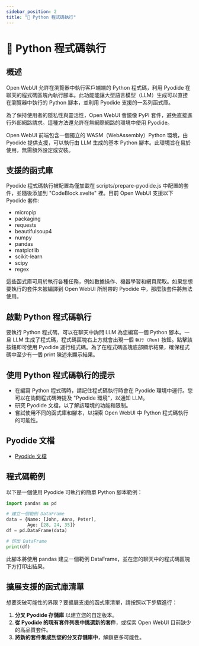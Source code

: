 ```yaml
---
sidebar_position: 2
title: "🐍 Python 程式碼執行"
---
```


# 🐍 Python 程式碼執行

## 概述

Open WebUI 允許在瀏覽器中執行客戶端端的 Python 程式碼，利用 Pyodide 在聊天的程式碼區塊內執行腳本。此功能能讓大型語言模型（LLM）生成可以直接在瀏覽器中執行的 Python 腳本，並利用 Pyodide 支援的一系列函式庫。

為了保持使用者的隱私性與靈活性，Open WebUI 會鏡像 PyPI 套件，避免直接進行外部網路請求。這種方法還允許在無網際網路的環境中使用 Pyodide。

Open WebUI 前端包含一個獨立的 WASM（WebAssembly）Python 環境，由 Pyodide 提供支援，可以執行由 LLM 生成的基本 Python 腳本。此環境旨在易於使用，無需額外設定或安裝。

## 支援的函式庫

Pyodide 程式碼執行被配置為僅加載在 scripts/prepare-pyodide.js 中配置的套件，並隨後添加到 "CodeBlock.svelte" 裡。目前 Open WebUI 支援以下 Pyodide 套件:

* micropip
* packaging
* requests
* beautifulsoup4
* numpy
* pandas
* matplotlib
* scikit-learn
* scipy
* regex

這些函式庫可用於執行各種任務，例如數據操作、機器學習和網頁爬取。如果您想要執行的套件未被編譯到 Open WebUI 所附帶的 Pyodide 中，那麼該套件將無法使用。

## 啟動 Python 程式碼執行

要執行 Python 程式碼，可以在聊天中詢問 LLM 為您編寫一個 Python 腳本。一旦 LLM 生成了程式碼，程式碼區塊右上方就會出現一個 `執行 (Run)` 按鈕。點擊該按鈕即可使用 Pyodide 運行程式碼。為了在程式碼區塊底部顯示結果，確保程式碼中至少有一個 print 陳述來顯示結果。

## 使用 Python 程式碼執行的提示

* 在編寫 Python 程式碼時，請記住程式碼執行時會在 Pyodide 環境中運行。您可以在詢問程式碼時提及 "Pyodide 環境"，以通知 LLM。
* 研究 Pyodide 文檔，以了解該環境的功能和限制。
* 嘗試使用不同的函式庫和腳本，以探索 Open WebUI 中 Python 程式碼執行的可能性。

## Pyodide 文檔

* [Pyodide 文檔](https://pyodide.org/en/stable/)

## 程式碼範例

以下是一個使用 Pyodide 可執行的簡單 Python 腳本範例：

```python
import pandas as pd

# 建立一個範例 DataFrame
data = {Name: [John, Anna, Peter], 
        Age: [28, 24, 35]}
df = pd.DataFrame(data)

# 印出 DataFrame
print(df)
```

此腳本將使用 pandas 建立一個範例 DataFrame，並在您的聊天中的程式碼區塊下方打印出結果。

## 擴展支援的函式庫清單

想要突破可能性的界限？要擴展支援的函式庫清單，請按照以下步驟進行：

1. **分叉 Pyodide 存儲庫** 以建立您的自定版本。
2. **從 Pyodide 的現有套件列表中挑選新的套件**，或探索 Open WebUI 目前缺少的高品質套件。
3. **將新的套件集成到您的分叉存儲庫中**，解鎖更多可能性。
